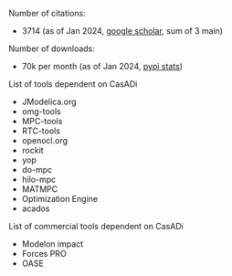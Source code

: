 Number of citations:
  * 3714 (as of Jan 2024, [google scholar](https://scholar.google.com/citations?user=EGVRNtEAAAAJ&hl=en&oi=sra), sum of 3 main)
    
Number of downloads:
  * 70k per month (as of Jan 2024, [pypi stats](https://pypistats.org/packages/casadi))


List of tools dependent on CasADi
 * JModelica.org
 * omg-tools
 * MPC-tools
 * RTC-tools
 * openocl.org
 * rockit
 * yop
 * do-mpc
 * hilo-mpc
 * MATMPC
 * Optimization Engine
 * acados

List of commercial tools dependent on CasADi
 * Modelon impact
 * Forces PRO
 * OASE
